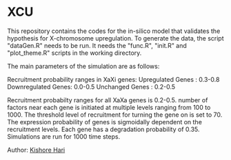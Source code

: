 # XCU

This repository contains the codes for the in-silico model that validates the hypothesis for X-chromosome upregulation. 
To generate the data, the script "dataGen.R" needs to be run. It needs the "func.R", "init.R" and "plot_theme.R" scripts in the working directory.

The main parameters of the simulation are as follows:

Recruitment probability ranges in XaXi genes:
Upregulated Genes : 0.3-0.8
Downregulated Genes: 0.0-0.5
Unchanged Genes : 0.2-0.5

Recruitment probabilty ranges for all XaXa genes is 0.2-0.5.
number of factors near each gene is initiated at multiple levels ranging from 100 to 1000. The threshold level of recruitment for turning the gene on is set to 70. The expression probability of genes is sigmoidally dependent on the recruitment levels. Each gene has a degradation probability of 0.35. Simulations are run for 1000 time steps. 

Author: [Kishore Hari](https://github.com/askhari139/)
